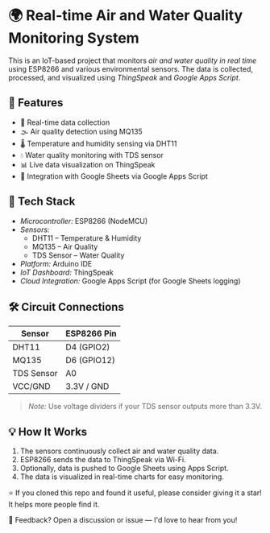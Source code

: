 # 🌍 Real-time Air and Water Quality Monitoring System

This is an IoT-based project that monitors *air and water quality in real time* using ESP8266 and various environmental sensors. The data is collected, processed, and visualized using *ThingSpeak* and *Google Apps Script*.

## 🚀 Features

- 📡 Real-time data collection
- 🌫 Air quality detection using MQ135
- 🌡 Temperature and humidity sensing via DHT11
- 💧 Water quality monitoring with TDS sensor
- 📊 Live data visualization on ThingSpeak
- 🔗 Integration with Google Sheets via Google Apps Script

## 🧰 Tech Stack

- *Microcontroller:* ESP8266 (NodeMCU)
- *Sensors:*
  - DHT11 – Temperature & Humidity
  - MQ135 – Air Quality
  - TDS Sensor – Water Quality
- *Platform:* Arduino IDE
- *IoT Dashboard:* ThingSpeak
- *Cloud Integration:* Google Apps Script (for Google Sheets logging)

## 🛠 Circuit Connections

| Sensor     | ESP8266 Pin |
|------------|-------------|
| DHT11      | D4 (GPIO2)  |
| MQ135      | D6 (GPIO12) |
| TDS Sensor | A0          |
| VCC/GND    | 3.3V / GND  |

> *Note:* Use voltage dividers if your TDS sensor outputs more than 3.3V.

## 💡 How It Works

1. The sensors continuously collect air and water quality data.
2. ESP8266 sends the data to ThingSpeak via Wi-Fi.
3. Optionally, data is pushed to Google Sheets using Apps Script.
4. The data is visualized in real-time charts for easy monitoring.


⭐️ If you cloned this repo and found it useful, please consider giving it a star! It helps more people find it.

📝 Feedback? Open a discussion or issue — I'd love to hear from you!
